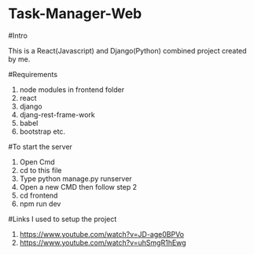 # Task-Manager-Web

#Intro

This is a React(Javascript) and Django(Python) combined project created by me.

#Requirements

1. node modules in frontend folder
2. react
3. django
4. djang-rest-frame-work
5. babel
6. bootstrap
etc.

#To start the server
1. Open Cmd
2. cd to this file
3. Type python manage.py runserver
4. Open a new CMD then follow step 2
5. cd frontend
6. npm run dev

#Links I used to setup the project
1. https://www.youtube.com/watch?v=JD-age0BPVo
2. https://www.youtube.com/watch?v=uhSmgR1hEwg
